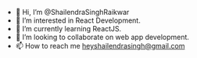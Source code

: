 - 👋 Hi, I’m @ShailendraSinghRaikwar
- 👀 I’m interested in React Development.
- 🌱 I’m currently learning ReactJS.
- 💞️ I’m looking to collaborate on web app development.
- 📫 How to reach me heyshailendrasingh@gmail.com

<!---
ShailendraSinghRaikwar/ShailendraSinghRaikwar is a ✨ special ✨ repository because its `README.md` (this file) appears on your GitHub profile.
You can click the Preview link to take a look at your changes.
--->
